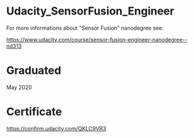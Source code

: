 # Udacity_SensorFusion_Engineer
For more informations about "Sensor Fusion" nanodegree see: 

   https://www.udacity.com/course/sensor-fusion-engineer-nanodegree--nd313
   
   
   # Graduated
   May 2020
   
   # Certificate
   
   https://confirm.udacity.com/QKLC9VR3


